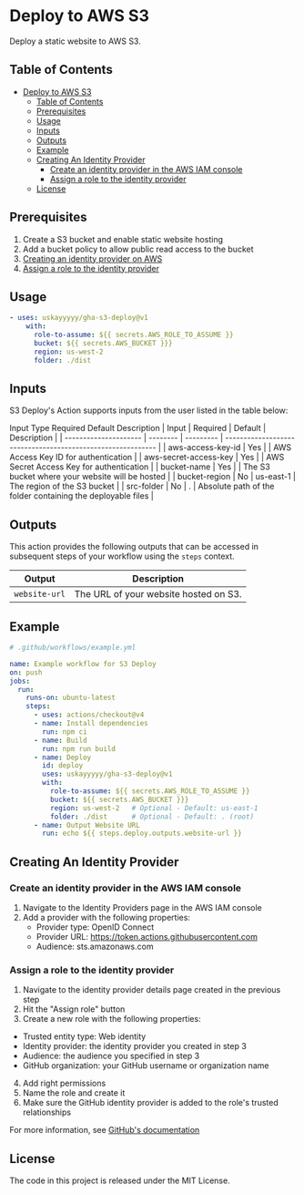 # Deploy to AWS S3
Deploy a static website to AWS S3.

## Table of Contents
- [Deploy to AWS S3](#deploy-to-aws-s3)
  - [Table of Contents](#table-of-contents)
  - [Prerequisites](#prerequisites)
  - [Usage](#usage)
  - [Inputs](#inputs)
  - [Outputs](#outputs)
  - [Example](#example)
  - [Creating An Identity Provider](#creating-an-identity-provider)
    - [Create an identity provider in the AWS IAM console](#create-an-identity-provider-in-the-aws-iam-console)
    - [Assign a role to the identity provider](#assign-a-role-to-the-identity-provider)
  - [License](#license)

## Prerequisites
1. Create a S3 bucket and enable static website hosting
2. Add a bucket policy to allow public read access to the bucket
3. [Creating an identity provider on AWS](#creating-an-identity-provider-in-the-aws-iam-console)
4. [Assign a role to the identity provider](#assign-a-role-to-the-identity-provider)

## Usage
```yaml
- uses: uskayyyyy/gha-s3-deploy@v1
    with:
      role-to-assume: ${{ secrets.AWS_ROLE_TO_ASSUME }}
      bucket: ${{ secrets.AWS_BUCKET }}}
      region: us-west-2
      folder: ./dist
```

## Inputs
S3 Deploy's Action supports inputs from the user listed in the table below:

Input	Type	Required	Default	Description
| Input                 | Required | Default   | Description                                                 |
| --------------------- | -------- | --------- | ----------------------------------------------------------- |
| aws-access-key-id     | Yes      |           | AWS Access Key ID for authentication                        |
| aws-secret-access-key | Yes      |           | AWS Secret Access Key for authentication                    |
| bucket-name           | Yes      |           | The S3 bucket where your website will be hosted             |
| bucket-region         | No       | us-east-1 | The region of the S3 bucket                                 |
| src-folder            | No       | .         | Absolute path of the folder containing the deployable files |

## Outputs
This action provides the following outputs that can be accessed in subsequent steps of your workflow using the `steps` context.

| Output        | Description                           |
| ------------- | ------------------------------------- |
| `website-url` | The URL of your website hosted on S3. |

## Example
```yaml
# .github/workflows/example.yml

name: Example workflow for S3 Deploy
on: push
jobs:
  run:
    runs-on: ubuntu-latest
    steps:
      - uses: actions/checkout@v4
      - name: Install dependencies
        run: npm ci
      - name: Build
        run: npm run build
      - name: Deploy
        id: deploy
        uses: uskayyyyy/gha-s3-deploy@v1
        with:
          role-to-assume: ${{ secrets.AWS_ROLE_TO_ASSUME }}
          bucket: ${{ secrets.AWS_BUCKET }}}
          region: us-west-2   # Optional - Default: us-east-1
          folder: ./dist      # Optional - Default: . (root)
      - name: Output Website URL
        run: echo ${{ steps.deploy.outputs.website-url }}
```

## Creating An Identity Provider
### Create an identity provider in the AWS IAM console
1. Navigate to the Identity Providers page in the AWS IAM console
2. Add a provider with the following properties:
   * Provider type: OpenID Connect
   * Provider URL: https://token.actions.githubusercontent.com
   * Audience: sts.amazonaws.com
### Assign a role to the identity provider
1. Navigate to the identity provider details page created in the previous step
2. Hit the "Assign role" button
3. Create a new role with the following properties:
 * Trusted entity type: Web identity
 * Identity provider: the identity provider you created in step 3
 * Audience: the audience you specified in step 3
 * GitHub organization: your GitHub username or organization name
4. Add right permissions
5. Name the role and create it
6. Make sure the GitHub identity provider is added to the role's trusted relationships

For more information, see [GitHub's documentation](https://docs.github.com/en/actions/deployment/security-hardening-your-deployments/configuring-openid-connect-in-amazon-web-services)

## License
The code in this project is released under the MIT License.